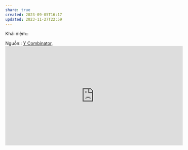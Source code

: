 ```yaml
---
share: true
created: 2023-09-05T16:17
updated: 2023-11-27T22:59
---
```

Khái niệm:: 

Nguồn:: [Y Combinator](../../../%CE%9E%20Ngu%E1%BB%93n/Y%20Combinator.md), <iframe width="560" height="315" src="https://www.youtube.com/embed/gcevHkNGrWQ?si=4bf979YwrNVck3rM&t=614" title="YouTube video player" frameborder="0" allow="accelerometer; autoplay; clipboard-write; encrypted-media; gyroscope; picture-in-picture; web-share" referrerpolicy="strict-origin-when-cross-origin" allowfullscreen></iframe>